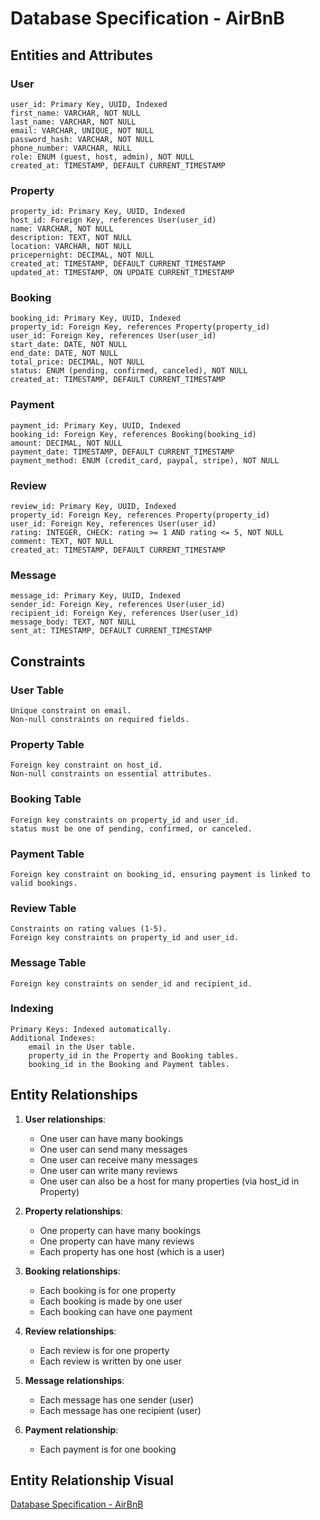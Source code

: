 # Database Specification - AirBnB
## Entities and Attributes
### User

    user_id: Primary Key, UUID, Indexed
    first_name: VARCHAR, NOT NULL
    last_name: VARCHAR, NOT NULL
    email: VARCHAR, UNIQUE, NOT NULL
    password_hash: VARCHAR, NOT NULL
    phone_number: VARCHAR, NULL
    role: ENUM (guest, host, admin), NOT NULL
    created_at: TIMESTAMP, DEFAULT CURRENT_TIMESTAMP

### Property

    property_id: Primary Key, UUID, Indexed
    host_id: Foreign Key, references User(user_id)
    name: VARCHAR, NOT NULL
    description: TEXT, NOT NULL
    location: VARCHAR, NOT NULL
    pricepernight: DECIMAL, NOT NULL
    created_at: TIMESTAMP, DEFAULT CURRENT_TIMESTAMP
    updated_at: TIMESTAMP, ON UPDATE CURRENT_TIMESTAMP

### Booking

    booking_id: Primary Key, UUID, Indexed
    property_id: Foreign Key, references Property(property_id)
    user_id: Foreign Key, references User(user_id)
    start_date: DATE, NOT NULL
    end_date: DATE, NOT NULL
    total_price: DECIMAL, NOT NULL
    status: ENUM (pending, confirmed, canceled), NOT NULL
    created_at: TIMESTAMP, DEFAULT CURRENT_TIMESTAMP

### Payment

    payment_id: Primary Key, UUID, Indexed
    booking_id: Foreign Key, references Booking(booking_id)
    amount: DECIMAL, NOT NULL
    payment_date: TIMESTAMP, DEFAULT CURRENT_TIMESTAMP
    payment_method: ENUM (credit_card, paypal, stripe), NOT NULL

### Review

    review_id: Primary Key, UUID, Indexed
    property_id: Foreign Key, references Property(property_id)
    user_id: Foreign Key, references User(user_id)
    rating: INTEGER, CHECK: rating >= 1 AND rating <= 5, NOT NULL
    comment: TEXT, NOT NULL
    created_at: TIMESTAMP, DEFAULT CURRENT_TIMESTAMP

### Message

    message_id: Primary Key, UUID, Indexed
    sender_id: Foreign Key, references User(user_id)
    recipient_id: Foreign Key, references User(user_id)
    message_body: TEXT, NOT NULL
    sent_at: TIMESTAMP, DEFAULT CURRENT_TIMESTAMP

## Constraints
### User Table

    Unique constraint on email.
    Non-null constraints on required fields.

### Property Table

    Foreign key constraint on host_id.
    Non-null constraints on essential attributes.

### Booking Table

    Foreign key constraints on property_id and user_id.
    status must be one of pending, confirmed, or canceled.

### Payment Table

    Foreign key constraint on booking_id, ensuring payment is linked to valid bookings.

### Review Table

    Constraints on rating values (1-5).
    Foreign key constraints on property_id and user_id.

### Message Table

    Foreign key constraints on sender_id and recipient_id.

### Indexing

    Primary Keys: Indexed automatically.
    Additional Indexes:
        email in the User table.
        property_id in the Property and Booking tables.
        booking_id in the Booking and Payment tables.

## Entity Relationships
1. **User relationships**:
   - One user can have many bookings
   - One user can send many messages
   - One user can receive many messages
   - One user can write many reviews
   - One user can also be a host for many properties (via host_id in Property)

2. **Property relationships**:
   - One property can have many bookings
   - One property can have many reviews
   - Each property has one host (which is a user)

3. **Booking relationships**:
   - Each booking is for one property
   - Each booking is made by one user
   - Each booking can have one payment

4. **Review relationships**:
   - Each review is for one property
   - Each review is written by one user

5. **Message relationships**:
   - Each message has one sender (user)
   - Each message has one recipient (user)

6. **Payment relationship**:
   - Each payment is for one booking

## Entity Relationship Visual

[Database Specification - AirBnB](https://www.google.com)
